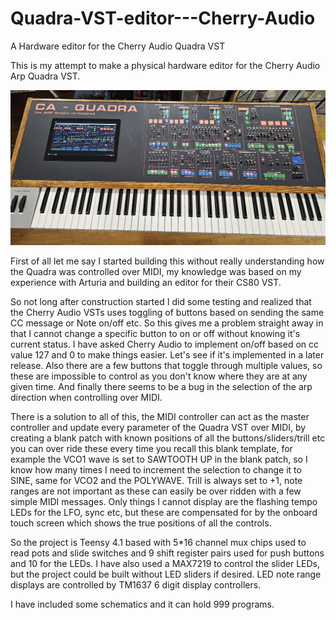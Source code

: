 # Quadra-VST-editor---Cherry-Audio
A Hardware editor for the Cherry Audio Quadra VST

This is my attempt to make a physical hardware editor for the Cherry Audio Arp Quadra VST. 

![Synth](photos/synth.jpg)

First of all let me say I started building this without really understanding how the Quadra was controlled over MIDI, my knowledge was based on my experience with Arturia and building an editor for their CS80 VST.

So not long after construction started I did some testing and realized that the Cherry Audio VSTs uses toggling of buttons based on sending the same CC message or Note on/off etc. So this gives me a problem straight away in that I cannot change a specific button to on or off without knowing it's current status. I have asked Cherry Audio to implement on/off based on cc value 127 and 0 to make things easier. Let's see if it's implemented in a later release. Also there are a few buttons that toggle through multiple values, so these are impossible to control as you don't know where they are at any given time. And finally there seems to be a bug in the selection of the arp direction when controlling over MIDI.

There is a solution to all of this, the MIDI controller can act as the master controller and update every parameter of the Quadra VST over MIDI, by creating a blank patch with known positions of all the buttons/sliders/trill etc you can over ride these every time you recall this blank template, for example the VCO1 wave is set to SAWTOOTH UP in the blank patch, so I know how many times I need to increment the selection to change it to SINE, same for VCO2 and the POLYWAVE. Trill is always set to +1, note ranges are not important as these can easily be over ridden with a few simple MIDI messages. Only things I cannot display are the flashing tempo LEDs for the LFO, sync etc, but these are compensated for by the onboard touch screen which shows the true positions of all the controls.

So the project is Teensy 4.1 based with 5*16 channel mux chips used to read pots and slide switches and 9 shift register pairs used for push buttons and 10 for the LEDs. I have also used a MAX7219 to control the slider LEDs, but the project could be built without LED sliders if desired. LED note range displays are controlled by TM1637 6 digit display controllers.

I have included some schematics and it can hold 999 programs.


